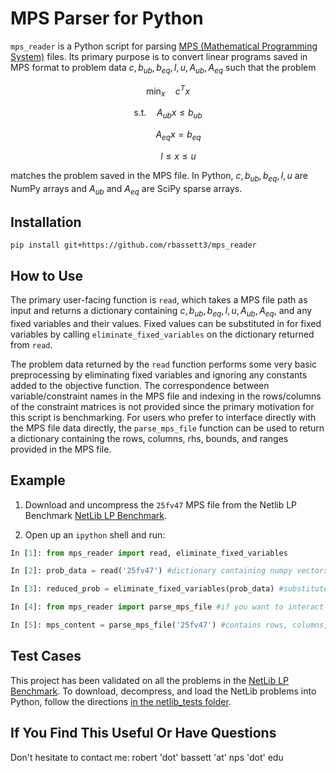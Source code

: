 # MPS Parser for Python

`mps_reader` is a Python script for parsing [MPS (Mathematical Programming System)](https://en.wikipedia.org/wiki/MPS_(format)) files. Its primary purpose is to convert linear programs saved in MPS format to problem data $c, b_{ub}, b_{eq}, l, u, A_{ub}, A_{eq}$ such that the problem

$$\min_{x} \quad c^{T} x$$

$$\text{s.t.} \quad A_{ub} x \leq b_{ub}$$

$$\quad \quad A_{eq} x = b_{eq}$$

$$\quad \quad l \leq x \leq u$$

matches the problem saved in the MPS file. In Python, $c, b_{ub}, b_{eq}, l, u$ are NumPy arrays and $A_{ub}$ and $A_{eq}$ are SciPy sparse arrays.

## Installation

```
pip install git+https://github.com/rbassett3/mps_reader

```

## How to Use

The primary user-facing function is `read`, which takes a MPS file path as input and returns a dictionary containing $c, b_{ub}, b_{eq}, l, u, A_{ub}, A_{eq}$, and any fixed variables and their values. Fixed values can be substituted in for fixed variables by calling `eliminate_fixed_variables` on the dictionary returned from `read`.

The problem data returned by the `read` function performs some very basic preprocessing by eliminating fixed variables and ignoring any constants added to the objective function. The correspondence between variable/constraint names in the MPS file and indexing in the rows/columns of the constraint matrices is not provided since the primary motivation for this script is benchmarking. For users who prefer to interface directly with the MPS file data directly, the `parse_mps_file` function can be used to return a dictionary containing the rows, columns, rhs, bounds, and ranges provided in the MPS file.

## Example

1. Download and uncompress the `25fv47` MPS file from the Netlib LP Benchmark [NetLib LP Benchmark](https://netlib.org/lp/data/index.html).

2. Open up an `ipython` shell and run:

```python
In [1]: from mps_reader import read, eliminate_fixed_variables

In [2]: prob_data = read('25fv47') #dictionary containing numpy vectors and sparse mats

In [3]: reduced_prob = eliminate_fixed_variables(prob_data) #substitute fixed values for fixed variables

In [4]: from mps_reader import parse_mps_file #if you want to interact with MPS content directly

In [5]: mps_content = parse_mps_file('25fv47') #contains rows, columns, rhs, bounds, and ranges from MPS file
```

## Test Cases

This project has been validated on all the problems in the [NetLib LP Benchmark](https://netlib.org/lp/data/index.html). To download, decompress, and load the NetLib problems into Python, follow the directions [in the netlib_tests folder](https://github.com/rbassett3/mps_reader/netlib_tests).

## If You Find This Useful Or Have Questions

Don't hesitate to contact me: robert 'dot' bassett 'at' nps 'dot' edu

